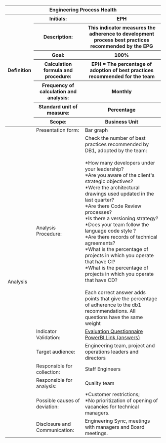 <table class="tg">
<thead>
  <tr>
    <th class="tg-9wq8 color-white analise" colspan="8">Engineering Process Health</th>
  </tr>
  <tr>
    <th class="tg-9wq8 definicao color-black" rowspan="8">Definition </th>
    <th class="tg-0pky">Initials:</th>
    <th class="tg-0pky">EPH</th>
  </tr>
  <tr>
    <th class="tg-0pky">Description:</th>
    <th class="tg-0pky">This indicator measures the adherence to development process best practices recommended by the EPG</th>
  </tr>
  <tr>
    <th class="tg-0pky">Goal:</th>
    <th class="tg-0pky">100%</th>
  </tr>
  <tr>
    <th class="tg-0pky">Calculation formula and procedure:</th>
    <th class="tg-0pky">EPH = The percentage of adoption of best practices recommended for the team</th>
  </tr>
  <tr>
    <th class="tg-0pky">Frequency of calculation and analysis:</th>
    <th class="tg-0pky">Monthly</th>
  </tr>
  <tr>
    <th class="tg-0pky">Standard unit of measure:</th>
    <th class="tg-0pky">Percentage</th>
  </tr>
  <tr>
    <th class="tg-0pky">Scope:</th>
    <th class="tg-0pky">Business Unit</th>
  </tr>
</thead>
<tbody>
  <tr>
    <td class="tg-9wq8 analise color-black" rowspan="9">Analysis</td>
    <td class="tg-0pky">Presentation form:</td>
    <td class="tg-0pky">Bar graph</td>
  </tr>
  <tr>
    <td class="tg-0pky">Analysis Procedure:</td>
    <td class="tg-0pky">Check the number of best practices recommended by DB1, adopted by the team:<br/><br/>
    *How many developers under your leadership?<br/>
    *Are you aware of the client's strategic objectives?<br/>
    *Were the architectural drawings used updated in the last quarter?<br/>
    *Are there Code Review processes?<br/>
    *Is there a versioning strategy?<br/>
    *Does your team follow the language code style ?<br/>
    *Are there records of technical agreements?<br/>
    *What is the percentage of projects in which you operate that have CI?<br/>
    *What is the percentage of projects in which you operate that have CD?<br/><br/>
    Each correct answer adds points that give the percentage of adherence to the db1 recommendations. All questions have the same weight
    </td>
  </tr>
  <tr>
    <td class="tg-0pky">Indicator Validation:</td>
    <td class="tg-0pky"> 
  <a href="https://forms.office.com/r/mz4yEr3F7D">Evaluation Questionnaire</a><br/>
  <a href="https://app.powerbi.com/groups/me/reports/6b4ba5d7-1fa9-4da6-ba39-79d305cd836b/ReportSectione4359b054498a2e62570">PowerBI Link (answers)</a>
 </td>
  </tr>
  <tr>
    <td class="tg-0pky">Target audience:</td>
    <td class="tg-0pky">Engineering team, project and operations leaders and directors</td>
  </tr>
  <tr>
    <td class="tg-0pky">Responsible for collection:</td>
    <td class="tg-0pky">Staff Engineers</td>
  </tr>
  <tr>
    <td class="tg-0pky">Responsible for analysis:</td>
    <td class="tg-0pky">Quality team</td>
  </tr>
  <tr>
    <td class="tg-0pky">Possible causes of deviation:</td>
    <td class="tg-0pky">
    *Customer restrictions;<br/>
    *No prioritization of opening of vacancies for technical managers.</td>
  </tr>
  <tr>
    <td class="tg-0pky">Disclosure and Communication:</td>
    <td class="tg-0pky">Engineering Sync, meetings with managers and Board meetings.</td>
  </tr>
</tbody>
</table>